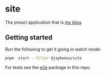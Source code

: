 # site

The preact application that is [my blog](https://jaybeeuu.dev).

## Getting started

Run the following to get it going in watch mode:

```sh
pnpm  start --filter @jaybeeuu/site
```

For tests see the [e2e](../e2e/readme.md) package in this repo.